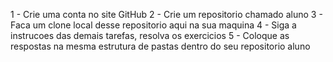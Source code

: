 1 - Crie uma conta no site GitHub
2 - Crie um repositorio chamado aluno
3 - Faca um clone local desse repositorio aqui na sua maquina
4 - Siga a instrucoes das demais tarefas, resolva os exercicios
5 - Coloque as respostas na mesma estrutura de pastas dentro do seu repositorio aluno
